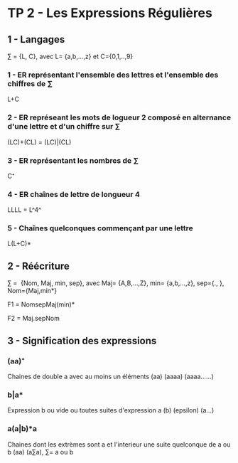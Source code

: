 # TP 2 - Les Expressions Régulières

## 1 - Langages

∑ = {L, C}, avec L= {a,b,...,z} et C={0,1,..,9}

### 1 - ER représentant l'ensemble des lettres et l'ensemble des chiffres de ∑

L+C

### 2 - ER représeant les mots de logueur 2 composé en alternance d'une lettre et d'un chiffre sur ∑

(LC)+(CL) = (LC)|(CL)

### 3 - ER représentant les nombres de ∑

C⁺

### 4 - ER chaînes de lettre de longueur 4

LLLL = L^4^

### 5 - Chaînes quelconques commençant par une lettre

L(L+C)\*

## 2 - Réécriture

∑ =  {Nom, Maj, min, sep}, avec Maj= {A,B,...,Z}, min= {a,b,...,z}, sep={., }, Nom={Maj,min\*}

F1 = NomsepMaj(min)\*

F2 = Maj.sepNom

## 3 - Signification des expressions

### (aa)⁺

Chaines de double a avec au moins un éléments (aa) (aaaa) (aaaa......)

### b|a*

Expression b ou vide ou toutes suites d'expression a (b) (epsilon) (a...)

### a(a|b)*a

Chaines dont les extrèmes sont a et l'interieur une suite quelconque de a ou b (aa) (a∑a), ∑= a ou b
